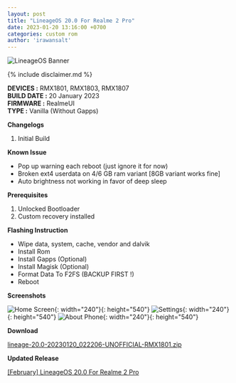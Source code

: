 ```yaml
---
layout: post
title: "LineageOS 20.0 For Realme 2 Pro"
date: 2023-01-20 13:16:00 +0700
categories: custom rom
author: 'irawansalt'
---
```

![LineageOS Banner](/assets/images/banner/lineageos.jpeg)

{% include disclaimer.md %}

**DEVICES :** RMX1801, RMX1803, RMX1807<br>
**BUILD DATE :** 20 January 2023<br>
**FIRMWARE :** RealmeUI<br>
**TYPE :** Vanilla (Without Gapps)

**Changelogs**
<ol>
    <li>Initial Build</li>
</ol>

**Known Issue**
<ul>
    <li>Pop up warning each reboot (just ignore it for now)</li>
    <li>Broken ext4 userdata on 4/6 GB ram variant [8GB variant works fine]</li>
    <li>Auto brightness not working in favor of deep sleep</li>
</ul>

**Prerequisites**
<ol>
    <li>Unlocked Bootloader</li>
    <li>Custom recovery installed</li>
</ol>

**Flashing Instruction**
<ul>
    <li>Wipe data, system, cache, vendor and dalvik</li>
    <li>Install Rom</li>
    <li>Install Gapps (Optional)</li>
    <li>Install Magisk (Optional)</li>
    <li>Format Data To F2FS (BACKUP FIRST !)</li>
    <li>Reboot</li>
</ul>

**Screenshots**

![Home Screen](/assets/images/screenshots/2023/January/20/lineageos_rmx1801_1.jpg){: width="240"}{: height="540"}
![Settings](/assets/images/screenshots/2023/January/20/lineageos_rmx1801_2.jpg){: width="240"}{: height="540"}
![About Phone](/assets/images/screenshots/2023/January/20/lineageos_rmx1801_3.jpg){: width="240"}{: height="540"}


**Download**

[lineage-20.0-20230120_022206-UNOFFICIAL-RMX1801.zip][rom-links]


[rom-links]: https://khaddavi.net/qlYrW


**Updated Release**

[[February] LineageOS 20.0 For Realme 2 Pro](/custom/rom/2023/02/09/lineageos-rmx1801.html)
